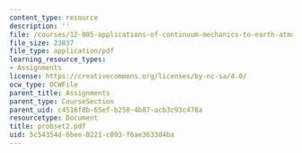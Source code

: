 ```yaml
---
content_type: resource
description: ''
file: /courses/12-005-applications-of-continuum-mechanics-to-earth-atmospheric-and-planetary-sciences-spring-2006/5c54354d6bee0221c093f6ae3633d4ba_probset2.pdf
file_size: 23837
file_type: application/pdf
learning_resource_types:
- Assignments
license: https://creativecommons.org/licenses/by-nc-sa/4.0/
ocw_type: OCWFile
parent_title: Assignments
parent_type: CourseSection
parent_uid: c4516f8b-65ef-b250-4b87-acb3c93c478a
resourcetype: Document
title: probset2.pdf
uid: 5c54354d-6bee-0221-c093-f6ae3633d4ba
---
```

